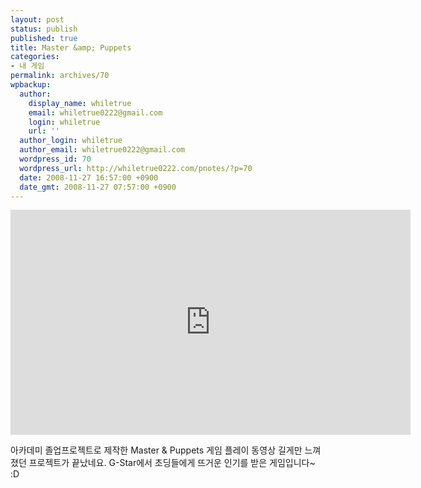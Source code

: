 ```yaml
---
layout: post
status: publish
published: true
title: Master &amp; Puppets
categories:
- 내 게임
permalink: archives/70
wpbackup:
  author:
    display_name: whiletrue
    email: whiletrue0222@gmail.com
    login: whiletrue
    url: ''
  author_login: whiletrue
  author_email: whiletrue0222@gmail.com
  wordpress_id: 70
  wordpress_url: http://whiletrue0222.com/pnotes/?p=70
  date: 2008-11-27 16:57:00 +0900
  date_gmt: 2008-11-27 07:57:00 +0900
---
```


<iframe width="640" height="360" src="https://www.youtube.com/embed/W--f1giww3g" frameborder="0" allow="autoplay; encrypted-media" allowfullscreen></iframe>
<https://youtu.be/W--f1giww3g>

아카데미 졸업프로젝트로 제작한 Master & Puppets 게임 플레이 동영상
길게만 느껴졌던 프로젝트가 끝났네요.
G-Star에서 초딩들에게 뜨거운 인기를 받은 게임입니다~ :D
